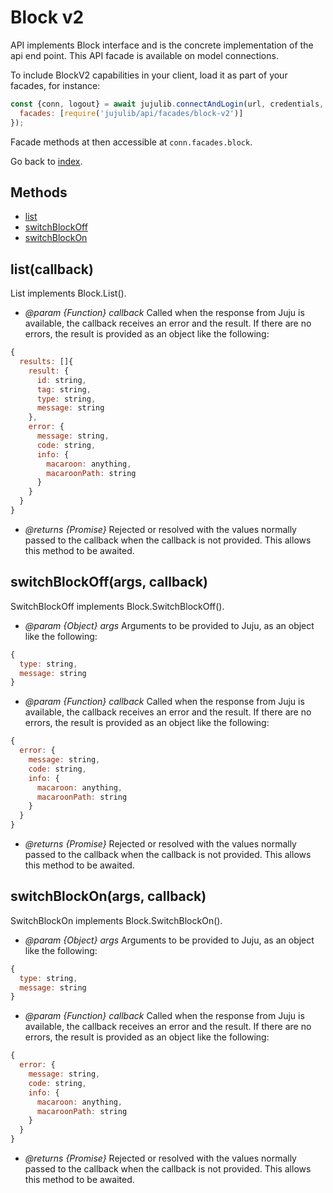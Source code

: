 <!---
NOTE: this file has been generated by the doc command in js-libjuju
on Tue 2018/11/27 16:23:14 UTC. Do not manually edit this file.
--->
# Block v2

API implements Block interface and is the concrete implementation of the api
  end point.
This API facade is available on model connections.

To include BlockV2 capabilities in your client, load it as
part of your facades, for instance:
```javascript
const {conn, logout} = await jujulib.connectAndLogin(url, credentials, {
  facades: [require('jujulib/api/facades/block-v2')]
});
```
Facade methods at then accessible at `conn.facades.block`.

Go back to [index](index.md).

## Methods
- [list](#listcallback)
- [switchBlockOff](#switchBlockOffargs-callback)
- [switchBlockOn](#switchBlockOnargs-callback)

## list(callback)
List implements Block.List().

- *@param {Function} callback* Called when the response from Juju is available,
  the callback receives an error and the result. If there are no errors, the
  result is provided as an object like the following:
```javascript
{
  results: []{
    result: {
      id: string,
      tag: string,
      type: string,
      message: string
    },
    error: {
      message: string,
      code: string,
      info: {
        macaroon: anything,
        macaroonPath: string
      }
    }
  }
}
```
- *@returns {Promise}* Rejected or resolved with the values normally passed to
  the callback when the callback is not provided.
  This allows this method to be awaited.

## switchBlockOff(args, callback)
SwitchBlockOff implements Block.SwitchBlockOff().

- *@param {Object} args* Arguments to be provided to Juju, as an object like
  the following:
```javascript
{
  type: string,
  message: string
}
```
- *@param {Function} callback* Called when the response from Juju is available,
  the callback receives an error and the result. If there are no errors, the
  result is provided as an object like the following:
```javascript
{
  error: {
    message: string,
    code: string,
    info: {
      macaroon: anything,
      macaroonPath: string
    }
  }
}
```
- *@returns {Promise}* Rejected or resolved with the values normally passed to
  the callback when the callback is not provided.
  This allows this method to be awaited.

## switchBlockOn(args, callback)
SwitchBlockOn implements Block.SwitchBlockOn().

- *@param {Object} args* Arguments to be provided to Juju, as an object like
  the following:
```javascript
{
  type: string,
  message: string
}
```
- *@param {Function} callback* Called when the response from Juju is available,
  the callback receives an error and the result. If there are no errors, the
  result is provided as an object like the following:
```javascript
{
  error: {
    message: string,
    code: string,
    info: {
      macaroon: anything,
      macaroonPath: string
    }
  }
}
```
- *@returns {Promise}* Rejected or resolved with the values normally passed to
  the callback when the callback is not provided.
  This allows this method to be awaited.